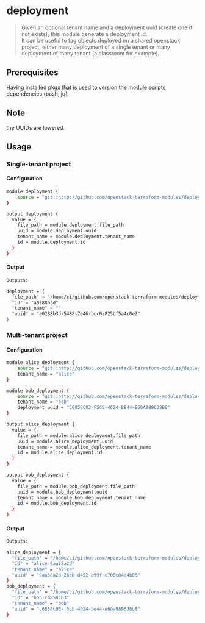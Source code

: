 # deployment

> Given an optional tenant name and a deployment uuid (create one if not exists), this module generate a deployment id.  
> It can be useful to tag objects deployed on a shared openstack project, either many deployment of a single tenant or many deployment of many tenant (a classroom for example).

## Prerequisites

Having [installed](https://docs.pkgx.sh/run-anywhere/terminals#other-ways-to-install) pkgx that is used to version the module scripts dependencies (bash, jq).

## Note

the UUIDs are lowered.

## Usage

### Single-tenant project

#### Configuration

```bash
module deployment {
    source = "git::http://github.com/openstack-terraform-modules/deployment"
}

output deployment {
  value = {
    file_path = module.deployment.file_path
    uuid = module.deployment.uuid
    tenant_name = module.deployment.tenant_name
    id = module.deployment.id
  }
}
```

#### Output

```bash
Outputs:

deployment = {
  file_path" = "/home/ci/github.com/openstack-terraform-modules/deployment/terraform/deployment.json"
  "id" = "a0288b3d"
  "tenant_name" = ""
  "uuid" = "a0288b3d-5488-7e46-bcc0-825bf5a4c0e2"
}

```

### Multi-tenant project

#### Configuration

```bash
module alice_deployment {
    source = "git::http://github.com/openstack-terraform-modules/deployment"
    tenant_name = "alice" 
}

module bob_deployment {
    source = "git::http://github.com/openstack-terraform-modules/deployment"
    tenant_name = "bob"
    deployment_uuid = "C6858C03-F5CB-4624-BE44-E60A989638B8"
}

output alice_deployment {
  value = {
    file_path = module.alice_deployment.file_path
    uuid = module.alice_deployment.uuid
    tenant_name = module.alice_deployment.tenant_name
    id = module.alice_deployment.id
  }
}

output bob_deployment {
  value = {
    file_path = module.bob_deployment.file_path
    uuid = module.bob_deployment.uuid
    tenant_name = module.bob_deployment.tenant_name
    id = module.bob_deployment.id
  }
}
```

#### Output

```bash
Outputs:

alice_deployment = {
  "file_path" = "/home/ci/github.com/openstack-terraform-modules/deployment/terraform/alice-deployment.json"
  "id" = "alice-9aa58a2d"
  "tenant_name" = "alice"
  "uuid" = "9aa58a2d-26eb-d452-b99f-e705c04d4b06"
}
bob_deployment = {
  "file_path" = "/home/ci/github.com/openstack-terraform-modules/deployment/terraform/bob-deployment.json"
  "id" = "bob-c6858c03"
  "tenant_name" = "bob"
  "uuid" = "c6858c03-f5cb-4624-be44-e60a989638b8"
}

```
